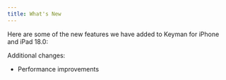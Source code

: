 ```yaml
---
title: What's New
---
```

Here are some of the new features we have added to Keyman for iPhone and iPad 18.0:

Additional changes:

* Performance improvements
